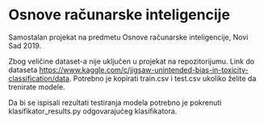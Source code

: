 # Osnove računarske inteligencije
Samostalan projekat na predmetu Osnove računarske inteligencije, Novi Sad 2019.

Zbog veličine dataset-a nije uključen u projekat na repozitorijumu. Link do dataseta https://www.kaggle.com/c/jigsaw-unintended-bias-in-toxicity-classification/data. Potrebno je kopirati train.csv i test.csv ukoliko želite da trenirate modele.

Da bi se ispisali rezultati testiranja modela potrebno je pokrenuti klasifikator_results.py odgovarajućeg klasifikatora.
